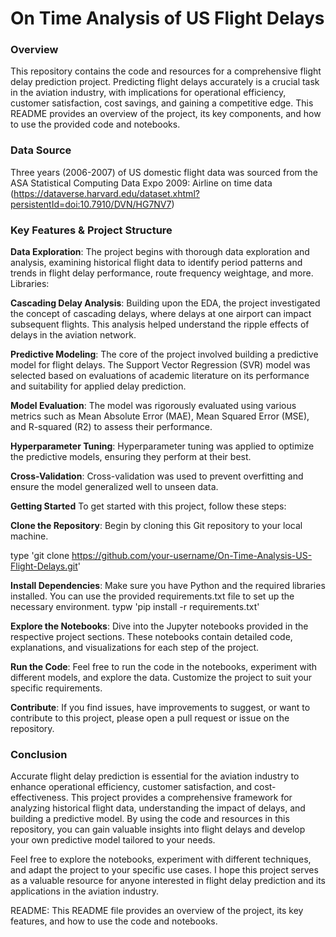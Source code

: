 # On Time Analysis of US Flight Delays

### Overview
This repository contains the code and resources for a comprehensive flight delay prediction project. Predicting flight delays accurately is a crucial task in the aviation industry, with implications for operational efficiency, customer satisfaction, cost savings, and gaining a competitive edge. This README provides an overview of the project, its key components, and how to use the provided code and notebooks.

### Data Source
Three years (2006-2007) of US domestic flight data was sourced from the ASA Statistical Computing Data Expo 2009: Airline on time data (https://dataverse.harvard.edu/dataset.xhtml?persistentId=doi:10.7910/DVN/HG7NV7)

### Key Features & Project Structure
**Data Exploration**: The project begins with thorough data exploration and analysis, examining historical flight data to identify period patterns and trends in flight delay performance, route frequency weightage, and more.
Libraries: 

**Cascading Delay Analysis**: Building upon the EDA, the project investigated the concept of cascading delays, where delays at one airport can impact subsequent flights. This analysis helped understand the ripple effects of delays in the aviation network.

**Predictive Modeling**: The core of the project involved building a predictive model for flight delays. The Support Vector Regression (SVR) model was selected based on evaluations of academic literature on its performance and suitability for applied delay prediction.

**Model Evaluation**: The model was rigorously evaluated using various metrics such as Mean Absolute Error (MAE), Mean Squared Error (MSE), and R-squared (R2) to assess their performance.

**Hyperparameter Tuning**: Hyperparameter tuning was applied to optimize the predictive models, ensuring they perform at their best.

**Cross-Validation**: Cross-validation was used to prevent overfitting and ensure the model generalized well to unseen data.

**Getting Started**
To get started with this project, follow these steps:

**Clone the Repository**: Begin by cloning this Git repository to your local machine.

type 'git clone https://github.com/your-username/On-Time-Analysis-US-Flight-Delays.git'

**Install Dependencies**: Make sure you have Python and the required libraries installed. You can use the provided requirements.txt file to set up the necessary environment.
typw 'pip install -r requirements.txt'

**Explore the Notebooks**: Dive into the Jupyter notebooks provided in the respective project sections. These notebooks contain detailed code, explanations, and visualizations for each step of the project.

**Run the Code**: Feel free to run the code in the notebooks, experiment with different models, and explore the data. Customize the project to suit your specific requirements.

**Contribute**: If you find issues, have improvements to suggest, or want to contribute to this project, please open a pull request or issue on the repository.

### Conclusion
Accurate flight delay prediction is essential for the aviation industry to enhance operational efficiency, customer satisfaction, and cost-effectiveness. This project provides a comprehensive framework for analyzing historical flight data, understanding the impact of delays, and building a predictive model. By using the code and resources in this repository, you can gain valuable insights into flight delays and develop your own predictive model tailored to your needs.

Feel free to explore the notebooks, experiment with different techniques, and adapt the project to your specific use cases. I hope this project serves as a valuable resource for anyone interested in flight delay prediction and its applications in the aviation industry.

README: This README file provides an overview of the project, its key features, and how to use the code and notebooks.
